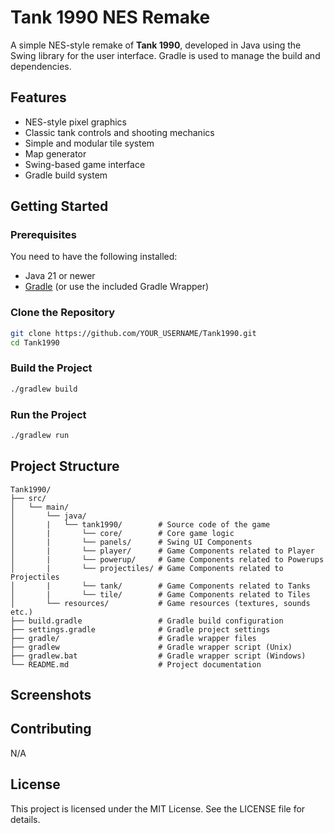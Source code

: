 # Tank 1990 NES Remake

A simple NES-style remake of **Tank 1990**, developed in Java using the Swing library for the user interface. Gradle is used to manage the build and dependencies.

## Features

- NES-style pixel graphics
- Classic tank controls and shooting mechanics
- Simple and modular tile system
- Map generator
- Swing-based game interface
- Gradle build system

## Getting Started

### Prerequisites

You need to have the following installed:

- Java 21 or newer
- [Gradle](https://gradle.org/) (or use the included Gradle Wrapper)

### Clone the Repository

```bash
git clone https://github.com/YOUR_USERNAME/Tank1990.git
cd Tank1990
```

### Build the Project

```bash
./gradlew build
```

### Run the Project

```bash
./gradlew run
```

## Project Structure
```plaintext
Tank1990/
├── src/
│   └── main/
│       └── java/
│       |   └── tank1990/        # Source code of the game
│       |       └── core/        # Core game logic
│       |       └── panels/      # Swing UI Components
│       |       └── player/      # Game Components related to Player
│       |       └── powerup/     # Game Components related to Powerups
│       |       └── projectiles/ # Game Components related to Projectiles
│       |       └── tank/        # Game Components related to Tanks
│       |       └── tile/        # Game Components related to Tiles
│       └── resources/           # Game resources (textures, sounds etc.)
├── build.gradle                 # Gradle build configuration
├── settings.gradle              # Gradle project settings
├── gradle/                      # Gradle wrapper files
├── gradlew                      # Gradle wrapper script (Unix)
├── gradlew.bat                  # Gradle wrapper script (Windows)
└── README.md                    # Project documentation
```

## Screenshots

## Contributing
N/A

## License
This project is licensed under the MIT License. See the LICENSE file for details.


